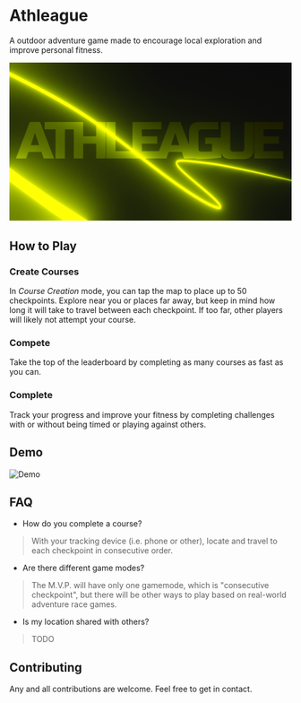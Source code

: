 # Athleague

A outdoor adventure game made to encourage local exploration and improve personal fitness.

![Athleague Banner](./assets/athleague-banner.png)

## How to Play

### Create Courses

In *Course Creation* mode, you can tap the map to place up to 50 checkpoints. Explore near you or places far away, but keep in mind how long it will take to travel between each checkpoint. If too far, other players will likely not attempt your course.

### Compete

Take the top of the leaderboard by completing as many courses as fast as you can.

### Complete

Track your progress and improve your fitness by completing challenges with or without being timed or playing against others.

## Demo

![Demo](./assets/athleague-rn-demo-1.gif)

## FAQ

- How do you complete a course?

> With your tracking device (i.e. phone or other), locate and travel to each checkpoint in consecutive order.

- Are there different game modes?

> The M.V.P. will have only one gamemode, which is "consecutive checkpoint", but there will be other ways to play based on real-world adventure race games.

- Is my location shared with others?

> TODO

## Contributing

Any and all contributions are welcome. Feel free to get in contact.
